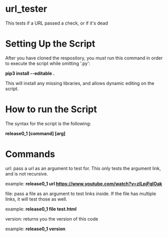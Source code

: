 # url_tester
This tests if a URL passed a check, or if it's dead


# Setting Up the Script

After you have cloned the respository, you *must* run this command in order to execute the script while omitting '.py':

**pip3 install --editable .**

This will install any missing libraries, and allows dynamic editing on the script.

# How to run the Script

The syntax for the script is the following:

**release0_1 \[command] [arg]**

# Commands
url: pass a url as an argument to test for. This only tests the argument link, and is not recursive.

example: **release0_1 url https://www.youtube.com/watch?v=zILpjFqlOak**


file: pass a file as an argument to test links inside. If the file has multiple links, it will test those as well.

example: **release0_1 file test.html**

version: returns you the version of this code 

example: **release0_1 version**

